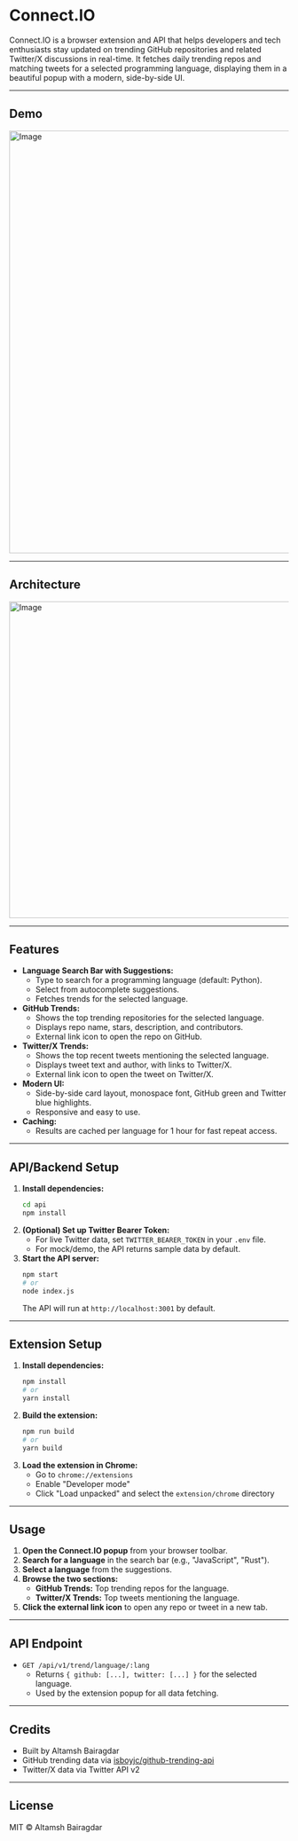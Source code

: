 # Connect.IO

Connect.IO is a browser extension and API that helps developers and tech enthusiasts stay updated on trending GitHub repositories and related Twitter/X discussions in real-time. It fetches daily trending repos and matching tweets for a selected programming language, displaying them in a beautiful popup with a modern, side-by-side UI.

---

## Demo
<img width="867" height="762" alt="Image" src="https://github.com/user-attachments/assets/a7a7635c-6321-4d32-9e44-694362b224ad" />

---

## Architecture
<img width="1601" height="571" alt="Image" src="https://github.com/user-attachments/assets/73578e38-e22a-44a2-bc66-937fa5319803" />

---

## Features

- **Language Search Bar with Suggestions:**
  - Type to search for a programming language (default: Python).
  - Select from autocomplete suggestions.
  - Fetches trends for the selected language.
- **GitHub Trends:**
  - Shows the top trending repositories for the selected language.
  - Displays repo name, stars, description, and contributors.
  - External link icon to open the repo on GitHub.
- **Twitter/X Trends:**
  - Shows the top recent tweets mentioning the selected language.
  - Displays tweet text and author, with links to Twitter/X.
  - External link icon to open the tweet on Twitter/X.
- **Modern UI:**
  - Side-by-side card layout, monospace font, GitHub green and Twitter blue highlights.
  - Responsive and easy to use.
- **Caching:**
  - Results are cached per language for 1 hour for fast repeat access.

---

## API/Backend Setup

1. **Install dependencies:**
   ```bash
   cd api
   npm install
   ```
2. **(Optional) Set up Twitter Bearer Token:**
   - For live Twitter data, set `TWITTER_BEARER_TOKEN` in your `.env` file.
   - For mock/demo, the API returns sample data by default.
3. **Start the API server:**
   ```bash
   npm start
   # or
   node index.js
   ```
   The API will run at `http://localhost:3001` by default.

---

## Extension Setup

1. **Install dependencies:**
   ```bash
   npm install
   # or
   yarn install
   ```
2. **Build the extension:**
   ```bash
   npm run build
   # or
   yarn build
   ```
3. **Load the extension in Chrome:**
   - Go to `chrome://extensions`
   - Enable "Developer mode"
   - Click "Load unpacked" and select the `extension/chrome` directory

---

## Usage

1. **Open the Connect.IO popup** from your browser toolbar.
2. **Search for a language** in the search bar (e.g., "JavaScript", "Rust").
3. **Select a language** from the suggestions.
4. **Browse the two sections:**
   - **GitHub Trends:** Top trending repos for the language.
   - **Twitter/X Trends:** Top tweets mentioning the language.
5. **Click the external link icon** to open any repo or tweet in a new tab.

---

## API Endpoint

- `GET /api/v1/trend/language/:lang`
  - Returns `{ github: [...], twitter: [...] }` for the selected language.
  - Used by the extension popup for all data fetching.

---

## Credits

- Built by Altamsh Bairagdar
- GitHub trending data via [isboyjc/github-trending-api](https://github.com/isboyjc/github-trending-api)
- Twitter/X data via Twitter API v2

---

## License

MIT © Altamsh Bairagdar
